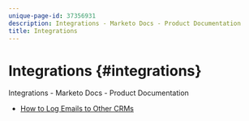 ```yaml
---
unique-page-id: 37356931
description: Integrations - Marketo Docs - Product Documentation
title: Integrations
---
```


# Integrations {#integrations}

Integrations - Marketo Docs - Product Documentation

* [How to Log Emails to Other CRMs](integrations/how-to-log-emails-to-other-crms.md)

